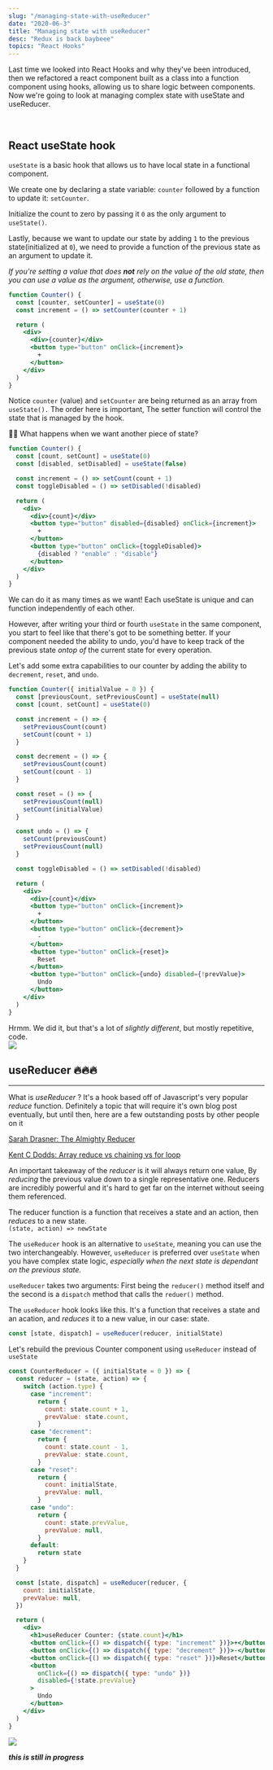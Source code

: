 ```yaml
---
slug: "/managing-state-with-useReducer"
date: "2020-06-3"
title: "Managing state with useReducer"
desc: "Redux is back baybeee"
topics: "React Hooks"
---
```


Last time we looked into React Hooks and why they've been introduced, then we refactored a react component built as a class into a function component using hooks, allowing us to share logic between components. Now we're going to look at managing complex state with useState and useReducer.

<br/>

## React useState hook

`useState` is a basic hook that allows us to have local state in a functional component.

We create one by declaring a state variable: `counter` followed by a function to update it: `setCounter`.

Initialize the count to zero by passing it `0` as the only argument to `useState()`.

Lastly, because we want to update our state by adding `1` to the previous state(initialized at `0`), we need to provide a function of the previous state as an argument to update it.

_If you're setting a value that does **not** rely on the value of the old state, then you can use a value as the argument, otherwise, use a function._

```jsx
function Counter() {
  const [counter, setCounter] = useState(0)
  const increment = () => setCounter(counter + 1)

  return (
    <div>
      <div>{counter}</div>
      <button type="button" onClick={increment}>
        +
      </button>
    </div>
  )
}
```

Notice `counter` (value) and `setCounter` are being returned as an array from `useState().` The order here is important, The setter function will control the state that is managed by the hook.

🤔🤔 What happens when we want another piece of state?

```jsx
function Counter() {
  const [count, setCount] = useState(0)
  const [disabled, setDisabled] = useState(false)

  const increment = () => setCount(count + 1)
  const toggleDisabled = () => setDisabled(!disabled)

  return (
    <div>
      <div>{count}</div>
      <button type="button" disabled={disabled} onClick={increment}>
        +
      </button>
      <button type="button" onClick={toggleDisabled}>
        {disabled ? "enable" : "disable"}
      </button>
    </div>
  )
}
```

We can do it as many times as we want! Each useState is unique and can function independently of each other.

However, after writing your third or fourth `useState` in the same component, you start to feel like that there's got to be something better. If your component needed the ability to undo, you'd have to keep track of the previous state _ontop of_ the current state for every operation.

Let's add some extra capabilities to our counter by adding the ability to `decrement`, `reset`, and `undo`.

```jsx
function Counter({ initialValue = 0 }) {
  const [previousCount, setPreviousCount] = useState(null)
  const [count, setCount] = useState(0)

  const increment = () => {
    setPreviousCount(count)
    setCount(count + 1)
  }

  const decrement = () => {
    setPreviousCount(count)
    setCount(count - 1)
  }

  const reset = () => {
    setPreviousCount(null)
    setCount(initialValue)
  }

  const undo = () => {
    setCount(previousCount)
    setPreviousCount(null)
  }

  const toggleDisabled = () => setDisabled(!disabled)

  return (
    <div>
      <div>{count}</div>
      <button type="button" onClick={increment}>
        +
      </button>
      <button type="button" onClick={decrement}>
        -
      </button>
      <button type="button" onClick={reset}>
        Reset
      </button>
      <button type="button" onClick={undo} disabled={!prevValue}>
        Undo
      </button>
    </div>
  )
}
```

Hrmm. We did it, but that's a lot of _slightly different_, but mostly repetitive, code.
<br/>
<img src="https://media.giphy.com/media/l0He8i34poZIo3kY0/giphy.gif"/>

## useReducer 🔥🔥🔥

---

What is _useReducer_ ? It's a hook based off of Javascript's very popular _reduce_ function. Definitely a topic that will require it's own blog post eventually, but until then, here are a few outstanding posts by other people on it

[Sarah Drasner: The Almighty Reducer](https://css-tricks.com/understanding-the-almighty-reducer/)

[Kent C Dodds: Array reduce vs chaining vs for loop](https://kentcdodds.com/blog/the-state-reducer-pattern-with-react-hooks/)

An important takeaway of the _reducer_ is it will always return one value, By _reducing_ the previous value down to a single representative one. Reducers are incredibly powerful and it's hard to get far on the internet without seeing them referenced.

The reducer function is a function that receives a state and an action, then _reduces_ to a new state.  
`(state, action) => newState`

The `useReducer` hook is an alternative to `useState`, meaning you can use the two interchangeably. However, `useReducer` is preferred over `useState` when you have complex state logic, _especially when the next state is dependant on the previous state._

`useReducer` takes two arguments: First being the `reducer()` method itself and the second is a `dispatch` method that calls the `reduer()` method.

The `useReducer` hook looks like this. It's a function that receives a state and an acation, and _reduces_ it to a new value, in our case: state.

```jsx
const [state, dispatch] = useReducer(reducer, initialState)
```

Let's rebuild the previous Counter component using `useReducer` instead of `useState`

```jsx
const CounterReducer = ({ initialState = 0 }) => {
  const reducer = (state, action) => {
    switch (action.type) {
      case "increment":
        return {
          count: state.count + 1,
          prevValue: state.count,
        }
      case "decrement":
        return {
          count: state.count - 1,
          prevValue: state.count,
        }
      case "reset":
        return {
          count: initialState,
          prevValue: null,
        }
      case "undo":
        return {
          count: state.prevValue,
          prevValue: null,
        }
      default:
        return state
    }
  }

  const [state, dispatch] = useReducer(reducer, {
    count: initialState,
    prevValue: null,
  })

  return (
    <div>
      <h1>useReducer Counter: {state.count}</h1>
      <button onClick={() => dispatch({ type: "increment" })}>+</button>
      <button onClick={() => dispatch({ type: "decrement" })}>-</button>
      <button onClick={() => dispatch({ type: "reset" })}>Reset</button>
      <button
        onClick={() => dispatch({ type: "undo" })}
        disabled={!state.prevValue}
      >
        Undo
      </button>
    </div>
  )
}
```

<img src="https://media2.giphy.com/media/bzn3aznEbnh28/giphy.gif?cid=ecf05e47w5zqm86fifipqb4lworezmy4q22pv6o5hggqhe3i&rid=giphy.gif">

**_this is still in progress_**
